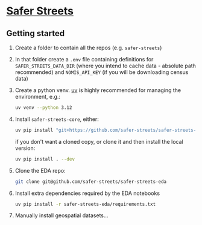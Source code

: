 # [Safer Streets](http://safer-streets.github.io)

## Getting started

1. Create a folder to contain all the repos (e.g. `safer-streets`)

2. In that folder create a `.env` file containing definitions for `SAFER_STREETS_DATA_DIR` (where you intend to cache data - absolute path recommended) and `NOMIS_API_KEY` (if you will be downloading census data)

3. Create a python venv. [uv](https://docs.astral.sh/uv/) is highly recommended for managing the environment, e.g.:

    ```sh
    uv venv --python 3.12
    ```

1. Install `safer-streets-core`, either:

    ```sh
    uv pip install "git+https://github.com/safer-streets/safer-streets-core"
    ```

    if you don't want a cloned copy, or clone it and then install the local version:

    ```sh
    uv pip install . --dev
    ```

1. Clone the EDA repo:

    ```sh
    git clone git@github.com/safer-streets/safer-streets-eda
    ```

1. Install extra dependencies required by the EDA notebooks

    ```sh
    uv pip install -r safer-streets-eda/requirements.txt
    ```

1.  Manually install geospatial datasets...




